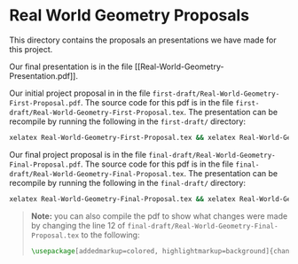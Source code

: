 # Real World Geometry Proposals

This directory contains the proposals an presentations we have made for
this project.

Our final presentation is in the file [[Real-World-Geometry-Presentation.pdf]].

Our initial project proposal in in the file
`first-draft/Real-World-Geometry-First-Proposal.pdf`. The source code
for this pdf is in the file
`first-draft/Real-World-Geometry-First-Proposal.tex`. The presentation
can be recompile by running the following in the `first-draft/`
directory:

``` sh
xelatex Real-World-Geometry-First-Proposal.tex && xelatex Real-World-Geometry-First-Proposal.tex
```

Our final project proposal is in the file
`final-draft/Real-World-Geometry-Final-Proposal.pdf`. The source code
for this pdf is in the file
`final-draft/Real-World-Geometry-Final-Proposal.tex`. The presentation
can be recompile by running the following in the `final-draft/`
directory:

``` sh
xelatex Real-World-Geometry-Final-Proposal.tex && xelatex Real-World-Geometry-Final-Proposal.tex
```

> **Note:** you can also compile the pdf to show what changes were made
> by changing the line 12 of
> `final-draft/Real-World-Geometry-Final-Proposal.tex` to the following:
>
> ``` tex
> \usepackage[addedmarkup=colored, highlightmarkup=background]{changes}
> ```
